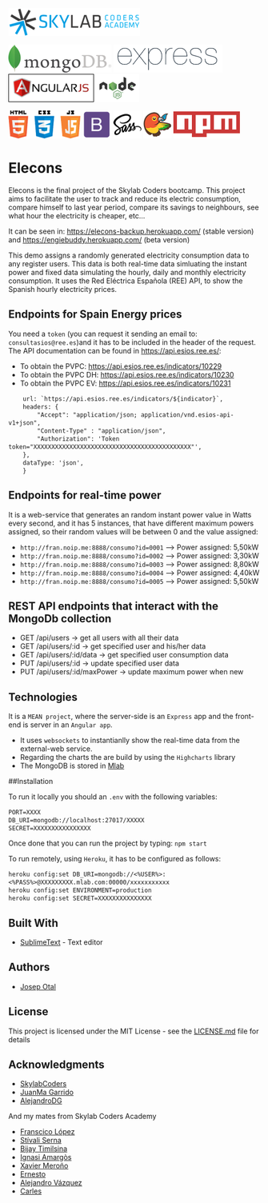 [![Skylab](https://github.com/Iggy-Codes/logo-images/blob/master/logos/skylab-56.png)](http://www.skylabcoders.com/)

[![MongoDB](https://github.com/Iggy-Codes/logo-images/blob/master/logos/mongodb.png)](https://www.mongodb.com/)
[![ExpressJS](https://github.com/Iggy-Codes/logo-images/blob/master/logos/expressjs.png)](http://expressjs.com///)
[![AngularJS](https://github.com/Iggy-Codes/logo-images/blob/master/logos/angularjs.png)](https://angularjs.org/)
[![NodeJS](https://github.com/Iggy-Codes/logo-images/blob/master/logos/nodejs.png)](https://nodejs.org/)  

[![HTML5, CSS3 and JS](https://github.com/Iggy-Codes/logo-images/blob/master/logos/html5-css3-js.png)](https://www.w3.org/)
[![Bootstrap](https://github.com/Iggy-Codes/logo-images/blob/master/logos/bootstrap.png)](http://getbootstrap.com/)
[![SASS](https://github.com/Iggy-Codes/logo-images/blob/master/logos/sass.png)](http://sass-lang.com/)
[![Bower](https://github.com/Iggy-Codes/logo-images/blob/master/logos/bower.png)](https://bower.io//)
[![npm](https://github.com/Iggy-Codes/logo-images/blob/master/logos/npm.png)](https://www.npmjs.com/)

# Elecons
Elecons is the final project of the Skylab Coders bootcamp. This project aims to facilitate the user to track and reduce its electric consumption, compare himself to last year period, compare its savings to neighbours, see what hour the electricity is cheaper, etc...

It can be seen in: https://elecons-backup.herokuapp.com/ (stable version) and https://engiebuddy.herokuapp.com/ (beta version)

This demo assigns a randomly generated electricity consumption data to any register users. This data is both real-time data simluating the instant power and fixed data simulating the hourly, daily and monthly electricity consumption.
It uses the Red Eléctrica Española (REE) API, to show the Spanish hourly electricity prices.

## Endpoints for Spain Energy prices
You need a `token` (you can request it sending an email to: `consultasios@ree.es`)and it has to be included in the header of the request. The API documentation can be found in https://api.esios.ree.es/: 
- To obtain the PVPC: https://api.esios.ree.es/indicators/10229
- To obtain the PVPC DH: https://api.esios.ree.es/indicators/10230
- To obtain the PVPC EV: https://api.esios.ree.es/indicators/10231

```
    url: `https://api.esios.ree.es/indicators/${indicator}`, 
    headers: {
        "Accept": "application/json; application/vnd.esios-api-v1+json",
        "Content-Type" : "application/json",
        "Authorization": 'Token token="XXXXXXXXXXXXXXXXXXXXXXXXXXXXXXXXXXXXXXXXXXXX"',
    },
    dataType: 'json',
    }
```

## Endpoints for real-time power
It is a web-service that generates an random instant power value in Watts every second, and it has 5 instances, that have different maximum powers assigned, so their random values will be between 0 and the value assigned:
- `http://fran.noip.me:8888/consumo?id=0001` --> Power assigned: 5,50kW
- `http://fran.noip.me:8888/consumo?id=0002` --> Power assigned: 3,30kW
- `http://fran.noip.me:8888/consumo?id=0003` --> Power assigned: 8,80kW
- `http://fran.noip.me:8888/consumo?id=0004` --> Power assigned: 4,40kW
- `http://fran.noip.me:8888/consumo?id=0005` --> Power assigned: 5,50kW

## REST API endpoints that interact with the MongoDb collection
- GET /api/users → get all users with all their data
- GET /api/users/:id → get specified user and his/her data
- GET /api/users/:id/data → get specified user consumption data
- PUT /api/users/:id → update specified user data
- PUT /api/users/:id/maxPower → update maximum power when new


## Technologies
It is a `MEAN project`, where the server-side is an `Express` app and the front-end is server in an `Angular app`.
- It uses `websockets` to instantianlly show the real-time data from the external-web service.
- Regarding the charts the are build by using the `Highcharts` library
- The MongoDB is stored in [Mlab](www.mlab.com)


##Installation

To run it locally you should an `.env` with the following variables:
```
PORT=XXXX
DB_URI=mongodb://localhost:27017/XXXXX
SECRET=XXXXXXXXXXXXXXXX
```

Once done that you can run the project by typing:
`npm start`

To run remotely, using `Heroku`, it has to be configured as follows:
```
heroku config:set DB_URI=mongodb://<%USER%>:<%PASS%>@XXXXXXXXX.mlab.com:00000/xxxxxxxxxxx
heroku config:set ENVIRONMENT=production
heroku config:set SECRET=XXXXXXXXXXXXXXX
```




## Built With

* [SublimeText](http://https://https:/npmdejs.org/www.sublimetext.com) - Text editor

## Authors

* [Josep Otal](http://github.com/josepotal) 

## License

This project is licensed under the MIT License - see the [LICENSE.md](LICENSE.md) file for details

## Acknowledgments

* [SkylabCoders](https://github.com/SkylabCoders)
* [JuanMa Garrido](https://github.com/juanmaguitar)
* [AlejandroDG](https://github.com/agandia9)

And my mates from Skylab Coders Academy
* [Franscico López](https://github.com/FransLopez)
* [Stívali Serna](https://github.com/stivaliserna)
* [Bijay Timilsina](https://github.com/bijay007)
* [Ignasi Amargòs](https://github.com/Iggy-codes)
* [Xavier Meroño](https://github.com/xmero)
* [Ernesto](https://github.com/ERPG)
* [Alejandro Vázquez](https://github.com/alejovp)
* [Carles](https://github.com/LITULANDIO)